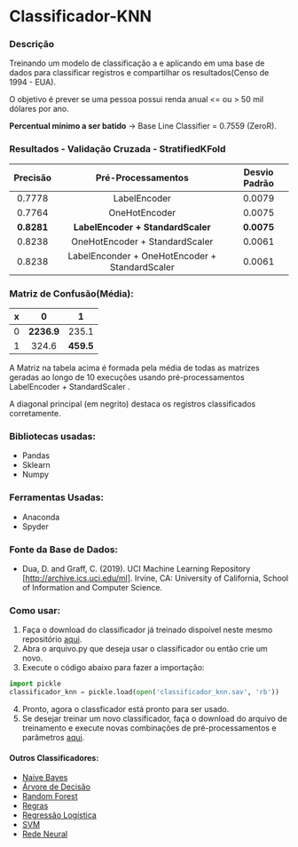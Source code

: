 # Classificador-KNN
### Descrição
Treinando um modelo de classificação a e aplicando em uma base de dados para classificar registros e compartilhar os resultados(Censo de 1994 - EUA).

O objetivo é prever se uma pessoa possui renda anual <= ou > 50 mil dólares por ano.

**Percentual mínimo a ser batido** -> Base Line Classifier = 0.7559 (ZeroR).

### Resultados - Validação Cruzada - StratifiedKFold
**Precisão** | **Pré-Processamentos** | **Desvio Padrão**
| :------: | :------: | :------: |
0.7778 | LabelEncoder | 0.0079
0.7764 | OneHotEncoder | 0.0075
**0.8281** | **LabelEncoder + StandardScaler** | **0.0075**
0.8238 | OneHotEncoder + StandardScaler | 0.0061
0.8238 | LabelEnconder + OneHotEncoder + StandardScaler | 0.0061

### Matriz de Confusão(Média):
x | **0** | **1**
| :------: | :------: | :------: |
0 | **2236.9** | 235.1
1 | 324.6 | **459.5**

A Matriz na tabela acima é formada pela média de todas as matrizes geradas ao longo de 10 execuções usando pré-processamentos LabelEncoder + StandardScaler .

A diagonal principal (em negrito) destaca os registros classificados corretamente.

### Bibliotecas usadas:
- Pandas
- Sklearn
- Numpy

### Ferramentas Usadas:
- Anaconda
- Spyder

### Fonte da Base de Dados: 
- Dua, D. and Graff, C. (2019). UCI Machine Learning Repository [http://archive.ics.uci.edu/ml]. Irvine, CA: University of California, School of Information and Computer Science.

### Como usar:
1. Faça o download do classificador já treinado dispoível neste mesmo repositório [aqui](https://github.com/juliomrodrigues/Classificador-KNN/blob/main/classificador_knn.sav).
2. Abra o arquivo.py que deseja usar o classificador ou então crie um novo.
3. Execute o código abaixo para fazer a importação:
~~~~python
import pickle
classificador_knn = pickle.load(open('classificador_knn.sav', 'rb'))
~~~~~
4. Pronto, agora o classficador está pronto para ser usado.
5. Se desejar treinar um novo classificador, faça o download do arquivo de treinamento e execute novas combinações de pré-processamentos e parâmetros [aqui](https://github.com/juliomrodrigues/Classificador-KNN/blob/main/treinamento_classificador_knn.py).

#### Outros Classificadores:
- [Naive Bayes](https://github.com/juliomrodrigues/Classificador-Naive-Bayes)
- [Árvore de Decisão](https://github.com/juliomrodrigues/Arvore-de-Decisao)
- [Random Forest](https://github.com/juliomrodrigues/Random-Forest-Classificador)
- [Regras](https://github.com/juliomrodrigues/Classificador-Regras)
- [Regressão Logística](https://github.com/juliomrodrigues/Regressao-Logistica-Classificador)
- [SVM](https://github.com/juliomrodrigues/Classificador-SVM)
- [Rede Neural](https://github.com/juliomrodrigues/Classificador-Rede-Neural)
